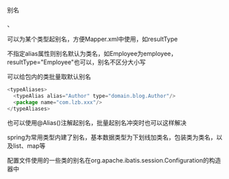别名

<typeAliases>

<typeAlias>、<package>

可以为某个类型起别名，方便Mapper.xml中使用，如resultType

<typeAlias>不指定alias属性则别名默认为类名，如Employee为employee，resultType="Employee"也可以，别名不区分大小写

<package>可以给包内的类批量取默认别名

```javascript
<typeAliases>
  <typeAlias alias="Author" type="domain.blog.Author"/>
  <package name="com.lzb.xxx"/>
</typeAliases>
```

也可以使用@Alias()注解起别名，批量起别名冲突时也可以这样解决

spring为常用类型内建了别名，基本数据类型为下划线加类名，包装类为类名，以及list、map等



配置文件使用的一些类的别名在org.apache.ibatis.session.Configuration的构造器中


